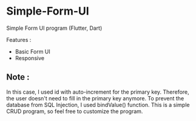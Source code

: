 # Simple-Form-UI
Simple Form UI program (Flutter, Dart)

Features :
- Basic Form UI
- Responsive

Note :
-
In this case, I used id with auto-increment for the primary key. Therefore, the user doesn't need to fill in the primary key anymore.
To prevent the database from SQL Injection, I used bindValue() function.
This is a simple CRUD program, so feel free to customize the program.
